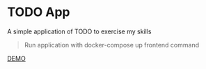 # TODO App
A simple application of TODO to exercise my skills

> Run application with docker-compose up frontend command

[DEMO](https://hm-todo-app-web.herokuapp.com/)
